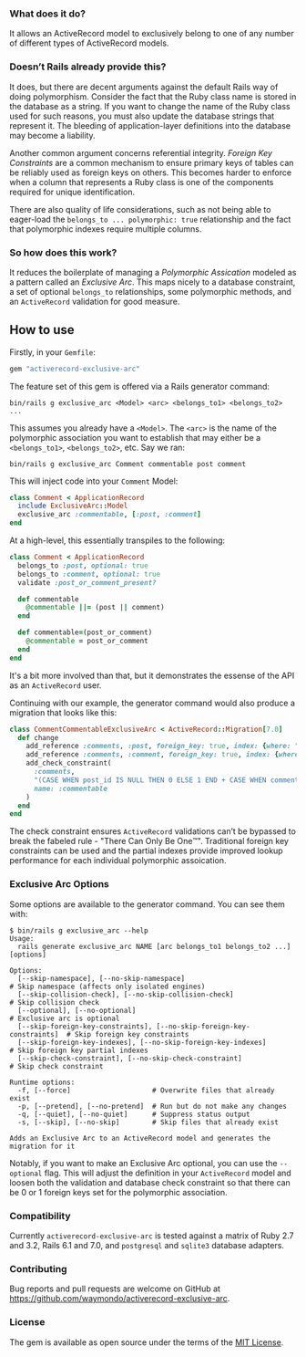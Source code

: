 ### What does it do?

It allows an ActiveRecord model to exclusively belong to one of any number of different types of ActiveRecord
models.

### Doesn’t Rails already provide this?

It does, but there are decent arguments against the default Rails way of doing polymorphism. Consider the
fact that the Ruby class name is stored in the database as a string. If you want to change the name of the
Ruby class used for such reasons, you must also update the database strings that represent it. The bleeding
of application-layer definitions into the database may become a liability.

Another common argument concerns referential integrity. *Foreign Key Constraints* are a common mechanism to
ensure primary keys of tables can be reliably used as foreign keys on others. This becomes harder to enforce
when a column that represents a Ruby class is one of the components required for unique identification.

There are also quality of life considerations, such as not being able to eager-load the `belongs_to ...
polymorphic: true` relationship and the fact that polymorphic indexes require multiple columns.

### So how does this work?

It reduces the boilerplate of managing a *Polymorphic Assication* modeled as a pattern called an *Exclusive
Arc*. This maps nicely to a database constraint, a set of optional `belongs_to` relationships, some
polymorphic methods, and an `ActiveRecord` validation for good measure.

## How to use

Firstly, in your `Gemfile`:

```ruby
gem "activerecord-exclusive-arc"
```

The feature set of this gem is offered via a Rails generator command:

```
bin/rails g exclusive_arc <Model> <arc> <belongs_to1> <belongs_to2> ...
```

This assumes you already have a `<Model>`. The `<arc>` is the name of the polymorphic association you want to
establish that may either be a `<belongs_to1>`, `<belongs_to2>`, etc. Say we ran:

```
bin/rails g exclusive_arc Comment commentable post comment
```

This will inject code into your `Comment` Model:

```ruby
class Comment < ApplicationRecord
  include ExclusiveArc::Model
  exclusive_arc :commentable, [:post, :comment]
end
```

At a high-level, this essentially transpiles to the following:

```ruby
class Comment < ApplicationRecord
  belongs_to :post, optional: true
  belongs_to :comment, optional: true
  validate :post_or_comment_present?

  def commentable
    @commentable ||= (post || comment)
  end

  def commentable=(post_or_comment)
    @commentable = post_or_comment
  end
end
```

It's a bit more involved than that, but it demonstrates the essense of the API as an `ActiveRecord` user.

Continuing with our example, the generator command would also produce a migration that looks like this:

```ruby
class CommentCommentableExclusiveArc < ActiveRecord::Migration[7.0]
  def change
    add_reference :comments, :post, foreign_key: true, index: {where: "post_id IS NOT NULL"}
    add_reference :comments, :comment, foreign_key: true, index: {where: "comment_id IS NOT NULL"}
    add_check_constraint(
      :comments,
      "(CASE WHEN post_id IS NULL THEN 0 ELSE 1 END + CASE WHEN comment_id IS NULL THEN 0 ELSE 1 END) = 1",
      name: :commentable
    )
  end
end
```

The check constraint ensures `ActiveRecord` validations can’t be bypassed to break the fabeled rule - "There
Can Only Be One™️". Traditional foreign key constraints can be used and the partial indexes provide improved
lookup performance for each individual polymorphic assoication.

### Exclusive Arc Options

Some options are available to the generator command. You can see them with:

```
$ bin/rails g exclusive_arc --help
Usage:
  rails generate exclusive_arc NAME [arc belongs_to1 belongs_to2 ...] [options]

Options:
  [--skip-namespace], [--no-skip-namespace]                              # Skip namespace (affects only isolated engines)
  [--skip-collision-check], [--no-skip-collision-check]                  # Skip collision check
  [--optional], [--no-optional]                                          # Exclusive arc is optional
  [--skip-foreign-key-constraints], [--no-skip-foreign-key-constraints]  # Skip foreign key constraints
  [--skip-foreign-key-indexes], [--no-skip-foreign-key-indexes]          # Skip foreign key partial indexes
  [--skip-check-constraint], [--no-skip-check-constraint]                # Skip check constraint

Runtime options:
  -f, [--force]                    # Overwrite files that already exist
  -p, [--pretend], [--no-pretend]  # Run but do not make any changes
  -q, [--quiet], [--no-quiet]      # Suppress status output
  -s, [--skip], [--no-skip]        # Skip files that already exist

Adds an Exclusive Arc to an ActiveRecord model and generates the migration for it
```

Notably, if you want to make an Exclusive Arc optional, you can use the `--optional` flag. This will adjust
the definition in your `ActiveRecord` model and loosen both the validation and database check constraint so
that there can be 0 or 1 foreign keys set for the polymorphic association.

### Compatibility

Currently `activerecord-exclusive-arc` is tested against a matrix of Ruby 2.7 and 3.2, Rails 6.1 and 7.0, and
`postgresql` and `sqlite3` database adapters.

### Contributing

Bug reports and pull requests are welcome on GitHub at https://github.com/waymondo/activerecord-exclusive-arc.

### License

The gem is available as open source under the terms of the [MIT License](https://opensource.org/licenses/MIT).

